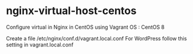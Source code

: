 # nginx-virtual-host-centos
Configure virtual in  Nginx in CentOS using Vagrant
OS : CentOS 8

Create a file /etc/nginx/conf.d/vagrant.local.conf
For WordPress follow this setting in vagrant.local.conf
